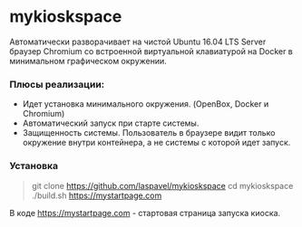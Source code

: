 # mykioskspace

Автоматически разворачивает на чистой Ubuntu 16.04 LTS Server браузер Chromium со встроенной виртуальной клавиатурой на Docker в минимальном графическом окружении.

### Плюсы реализации: 
- Идет установка минимального окружения. (OpenBox, Docker и Chromium)
- Автоматический запуск при старте системы.
- Защищенность системы. Пользователь в браузере видит только окружение внутри контейнера, а не системы с которой идет запуск.

### Установка 
> git clone https://github.com/laspavel/mykioskspace
> cd mykioskspace
> ./build.sh https://mystartpage.com

В коде https://mystartpage.com - стартовая страница запуска киоска.